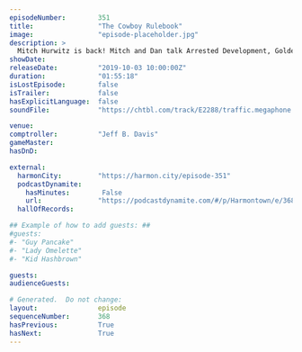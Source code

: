 ```yaml
---
episodeNumber:        351
title:                "The Cowboy Rulebook"
image:                "episode-placeholder.jpg"
description: >
  Mitch Hurwitz is back! Mitch and Dan talk Arrested Development, Golden Girls, upcoming projects and the future of network TV. Singer/songwriter Robbie Fulks joins in with some tales told via country music. Featuring Dan Harmon, Jeff Bryan Davis, Mitch Hurwitz, Robbie Fulks and Rob Schrab.
showDate:             
releaseDate:          "2019-10-03 10:00:00Z"
duration:             "01:55:18"
isLostEpisode:        false
isTrailer:            false
hasExplicitLanguage:  false
soundFile:            "https://chtbl.com/track/E2288/traffic.megaphone.fm/STA4296678179.mp3?updated=1596574908"

venue:                
comptroller:          "Jeff B. Davis"
gameMaster:           
hasDnD:               

external:
  harmonCity:         "https://harmon.city/episode-351"
  podcastDynamite:
    hasMinutes:        False
    url:              "https://podcastdynamite.com/#/p/Harmontown/e/368/351"
  hallOfRecords:      

## Example of how to add guests: ##
#guests:
#- "Guy Pancake"
#- "Lady Omelette"
#- "Kid Hashbrown"

guests:
audienceGuests:

# Generated.  Do not change:
layout:               episode
sequenceNumber:       368
hasPrevious:          True
hasNext:              True
---
```


<!-- The episode description will be rendered here -->
<!-- Add your content below here -->

